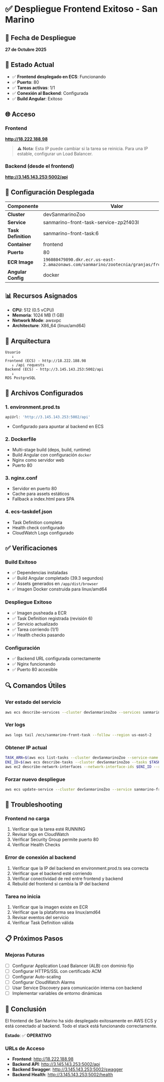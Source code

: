 # ✅ Despliegue Frontend Exitoso - San Marino

## 📅 Fecha de Despliegue
**27 de Octubre 2025**

## 🎯 Estado Actual

- ✅ **Frontend desplegado en ECS**: Funcionando
- ✅ **Puerto**: 80
- ✅ **Tareas activas**: 1/1
- ✅ **Conexión al Backend**: Configurada
- ✅ **Build Angular**: Exitoso

## 🌐 Acceso

### Frontend
**http://18.222.188.98**

> ⚠️ **Nota**: Esta IP puede cambiar si la tarea se reinicia. Para una IP estable, configurar un Load Balancer.

### Backend (desde el frontend)
**http://3.145.143.253:5002/api**

## 🔧 Configuración Desplegada

| Componente | Valor |
|-----------|-------|
| **Cluster** | devSanmarinoZoo |
| **Service** | sanmarino-front-task-service-zp2f403l |
| **Task Definition** | sanmarino-front-task:6 |
| **Container** | frontend |
| **Puerto** | 80 |
| **ECR Image** | `196080479890.dkr.ecr.us-east-2.amazonaws.com/sanmarino/zootecnia/granjas/frontend:latest` |
| **Angular Config** | docker |

## 📊 Recursos Asignados

- **CPU**: 512 (0.5 vCPU)
- **Memoria**: 1024 MB (1 GB)
- **Network Mode**: awsvpc
- **Architecture**: X86_64 (linux/amd64)

## 🔗 Arquitectura

```
Usuario
   ↓
Frontend (ECS) - http://18.222.188.98
   ↓ /api requests
Backend (ECS) - http://3.145.143.253:5002/api
   ↓
RDS PostgreSQL
```

## 📝 Archivos Configurados

### 1. environment.prod.ts
```typescript
apiUrl: 'http://3.145.143.253:5002/api'
```
- Configurado para apuntar al backend en ECS

### 2. Dockerfile
- Multi-stage build (deps, build, runtime)
- Build Angular con configuración `docker`
- Nginx como servidor web
- Puerto 80

### 3. nginx.conf
- Servidor en puerto 80
- Cache para assets estáticos
- Fallback a index.html para SPA

### 4. ecs-taskdef.json
- Task Definition completa
- Health check configurado
- CloudWatch Logs configurado

## ✅ Verificaciones

### Build Exitoso
- ✅ Dependencias instaladas
- ✅ Build Angular completado (39.3 segundos)
- ✅ Assets generados en `/app/dist/browser`
- ✅ Imagen Docker construida para linux/amd64

### Despliegue Exitoso
- ✅ Imagen pusheada a ECR
- ✅ Task Definition registrada (revisión 6)
- ✅ Servicio actualizado
- ✅ Tarea corriendo (1/1)
- ✅ Health checks pasando

### Configuración
- ✅ Backend URL configurada correctamente
- ✅ Nginx funcionando
- ✅ Puerto 80 accesible

## 🔍 Comandos Útiles

### Ver estado del servicio
```bash
aws ecs describe-services --cluster devSanmarinoZoo --services sanmarino-front-task-service-zp2f403l --region us-east-2
```

### Ver logs
```bash
aws logs tail /ecs/sanmarino-front-task --follow --region us-east-2
```

### Obtener IP actual
```bash
TASK_ARN=$(aws ecs list-tasks --cluster devSanmarinoZoo --service-name sanmarino-front-task-service-zp2f403l --region us-east-2 --query 'taskArns[0]' --output text)
ENI_ID=$(aws ecs describe-tasks --cluster devSanmarinoZoo --tasks $TASK_ARN --region us-east-2 --query 'tasks[0].attachments[0].details[?name==`networkInterfaceId`].value' --output text)
aws ec2 describe-network-interfaces --network-interface-ids $ENI_ID --region us-east-2 --query 'NetworkInterfaces[0].Association.PublicIp' --output text
```

### Forzar nuevo despliegue
```bash
aws ecs update-service --cluster devSanmarinoZoo --service sanmarino-front-task-service-zp2f403l --force-new-deployment --region us-east-2
```

## 🚨 Troubleshooting

### Frontend no carga
1. Verificar que la tarea esté RUNNING
2. Revisar logs en CloudWatch
3. Verificar Security Group permite puerto 80
4. Verificar Health Checks

### Error de conexión al backend
1. Verificar que la IP del backend en environment.prod.ts sea correcta
2. Verificar que el backend esté corriendo
3. Verificar conectividad de red entre frontend y backend
4. Rebuild del frontend si cambia la IP del backend

### Tarea no inicia
1. Verificar que la imagen existe en ECR
2. Verificar que la plataforma sea linux/amd64
3. Revisar eventos del servicio
4. Verificar Task Definition válida

## 📋 Próximos Pasos

### Mejoras Futuras
- [ ] Configurar Application Load Balancer (ALB) con dominio fijo
- [ ] Configurar HTTPS/SSL con certificado ACM
- [ ] Configurar Auto-scaling
- [ ] Configurar CloudWatch Alarms
- [ ] Usar Service Discovery para comunicación interna con backend
- [ ] Implementar variables de entorno dinámicas

## 🎉 Conclusión

El frontend de San Marino ha sido desplegado exitosamente en AWS ECS y está conectado al backend. Todo el stack está funcionando correctamente.

**Estado**: ✅ **OPERATIVO**

### URLs de Acceso
- **Frontend**: http://18.222.188.98
- **Backend API**: http://3.145.143.253:5002/api
- **Backend Swagger**: http://3.145.143.253:5002/swagger
- **Backend Health**: http://3.145.143.253:5002/health

